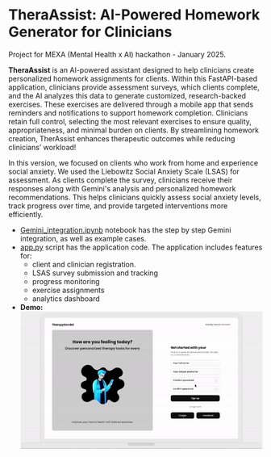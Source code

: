 # TheraAssist: AI-Powered Homework Generator for Clinicians

Project for MEXA (Mental Health x AI) hackathon - January 2025.

**TheraAssist** is an AI-powered assistant designed to help clinicians create personalized homework assignments for clients. Within this FastAPI-based application, clinicians provide assessment surveys, which clients complete, and the AI analyzes this data to generate customized, research-backed exercises. These exercises are delivered through a mobile app that sends reminders and notifications to support homework completion. Clinicians retain full control, selecting the most relevant exercises to ensure quality, appropriateness, and minimal burden on clients. By streamlining homework creation, TherAssist enhances therapeutic outcomes while reducing clinicians’ workload! 

In this version, we focused on clients who work from home and experience social anxiety. We used the Liebowitz Social Anxiety Scale (LSAS) for assessment. As clients complete the survey, clinicians receive their responses along with Gemini's analysis and personalized homework recommendations. This helps clinicians quickly assess social anxiety levels, track progress over time, and provide targeted interventions more efficiently.

- [Gemini_integration.ipynb](https://github.com/SoroushZiaee/MexaHackathon2025Mentalytics/blob/main/Gemini_integration.ipynb) notebook has the step by step Gemini integration, as well as example cases.
- [app.py](https://github.com/SoroushZiaee/MexaHackathon2025Mentalytics/blob/main/apis/app.py) script has the application code. The application includes features for:<br>
  - client and clinician registration.
  - LSAS survey submission and tracking
  - progress monitoring
  - exercise assignments
  - analytics dashboard
- **Demo:**<br>
![](https://github.com/SoroushZiaee/MexaHackathon2025Mentalytics/blob/main/TheraAssistant-demo.gif)

